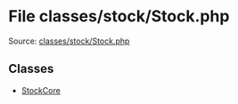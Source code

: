 File classes/stock/Stock.php
=========

Source: [classes/stock/Stock.php](https://github.com/PrestaShop/PrestaShop/blob/1.6.0.4/classes/stock/Stock.php)


Classes
-------

* [StockCore](class.StockCore.md)

